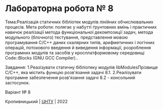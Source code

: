 ﻿# Лабораторна робота № 8

Тема:Реалізація статичних бібліотек модулів лінійних обчислювальних процесів.
Мета роботи: полягає у набутті ґрунтовних вмінь і практичних навичок реалізації метода функціональної декомпозиції задач, метода модульного (блочного) тестування, представлення мовою програмування С/С++ даних скалярних типів, арифметичних і логічних операцій, потокового введення й виведення інформації, розроблення програмних модулів та засобів у кросплатформовому середовищі Code::Blocks (GNU GCC Compiler)..

Завдання: 1.Реазізувати статичну бібліотеку модулів libModulesПрізвище C/C++, яка містить функцію розв'язання задачі 8.1.
2.Реалізувати програмне забезпечення розв'язання задачі 8.2 - консольний застосунок.

Варіант № 8


Кропивницький | <a href="http://www.kntu.kr.ua/">ЦНТУ</a> | 2022
